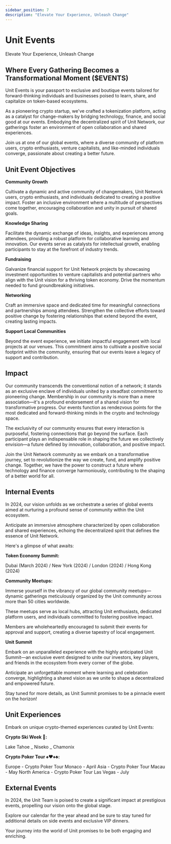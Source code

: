 ```yaml
---
sidebar_position: 7
description: "Elevate Your Experience, Unleash Change"
---
```


# Unit Events

Elevate Your Experience, Unleash Change

## Where Every Gathering Becomes a Transformational Moment ($EVENTS)

Unit Events is your passport to exclusive and boutique events tailored for forward-thinking individuals and businesses poised to learn, share, and capitalize on token-based ecosystems.

As a pioneering crypto startup, we've crafted a tokenization platform, acting as a catalyst for change-makers by bridging technology, finance, and social good at our events. Embodying the decentralized spirit of Unit Network, our gatherings foster an environment of open collaboration and shared experiences.

Join us at one of our global events, where a diverse community of platform users, crypto enthusiasts, venture capitalists, and like-minded individuals converge, passionate about creating a better future.

## Unit Event Objectives

**Community Growth**

Cultivate a dynamic and active community of changemakers, Unit Network users, crypto enthusiasts, and individuals dedicated to creating a positive impact. Foster an inclusive environment where a multitude of perspectives come together, encouraging collaboration and unity in pursuit of shared goals.

**Knowledge Sharing**

Facilitate the dynamic exchange of ideas, insights, and experiences among attendees, providing a robust platform for collaborative learning and innovation. Our events serve as catalysts for intellectual growth, enabling participants to stay at the forefront of industry trends.

**Fundraising**

Galvanize financial support for Unit Network projects by showcasing investment opportunities to venture capitalists and potential partners who align with the Unit vision for a thriving token economy. Drive the momentum needed to fund groundbreaking initiatives.

**Networking**

Craft an immersive space and dedicated time for meaningful connections and partnerships among attendees. Strengthen the collective efforts toward positive change by fostering relationships that extend beyond the event, creating lasting impacts.

**Support Local Communities**

Beyond the event experience, we initiate impactful engagement with local projects at our venues. This commitment aims to cultivate a positive social footprint within the community, ensuring that our events leave a legacy of support and contribution.

## Impact

Our community transcends the conventional notion of a network; it stands as an exclusive enclave of individuals united by a steadfast commitment to pioneering change. Membership in our community is more than a mere association—it's a profound endorsement of a shared vision for transformative progress. Our events function as rendezvous points for the most dedicated and forward-thinking minds in the crypto and technology space.

The exclusivity of our community ensures that every interaction is purposeful, fostering connections that go beyond the surface. Each participant plays an indispensable role in shaping the future we collectively envision—a future defined by innovation, collaboration, and positive impact.

Join the Unit Network community as we embark on a transformative journey, set to revolutionize the way we create, fund, and amplify positive change. Together, we have the power to construct a future where technology and finance converge harmoniously, contributing to the shaping of a better world for all.

## Internal Events

In 2024, our vision unfolds as we orchestrate a series of global events aimed at nurturing a profound sense of community within the Unit ecosystem.

Anticipate an immersive atmosphere characterized by open collaboration and shared experiences, echoing the decentralized spirit that defines the essence of Unit Network.

Here's a glimpse of what awaits:

**Token Economy Summit:**

Dubai (March 2024) / New York (2024) / London (2024) / Hong Kong (2024)

**Community Meetups:**

Immerse yourself in the vibrancy of our global community meetups—dynamic gatherings meticulously organized by the Unit community across more than 50 cities worldwide.

These meetups serve as local hubs, attracting Unit enthusiasts, dedicated platform users, and individuals committed to fostering positive impact.

Members are wholeheartedly encouraged to submit their events for approval and support, creating a diverse tapestry of local engagement.

**Unit Summit**

Embark on an unparalleled experience with the highly anticipated Unit Summit—an exclusive event designed to unite our investors, key players, and friends in the ecosystem from every corner of the globe.

Anticipate an unforgettable moment where learning and celebration converge, highlighting a shared vision as we unite to shape a decentralized and empowered future.

Stay tuned for more details, as Unit Summit promises to be a pinnacle event on the horizon!

## Unit Experiences

Embark on unique crypto-themed experiences curated by Unit Events:

**Crypto Ski Week 🎿:**

Lake Tahoe _ Niseko _ Chamonix

**Crypto Poker Tour ♠️♥️♦️♣️:**

Europe - Crypto Poker Tour Monaco - April
Asia - Crypto Poker Tour Macau - May
North America - Crypto Poker Tour Las Vegas - July

## External Events

In 2024, the Unit Team is poised to create a significant impact at prestigious events, propelling our vision onto the global stage.

Explore our calendar for the year ahead and be sure to stay tuned for additional details on side events and exclusive VIP dinners.

Your journey into the world of Unit promises to be both engaging and enriching.
